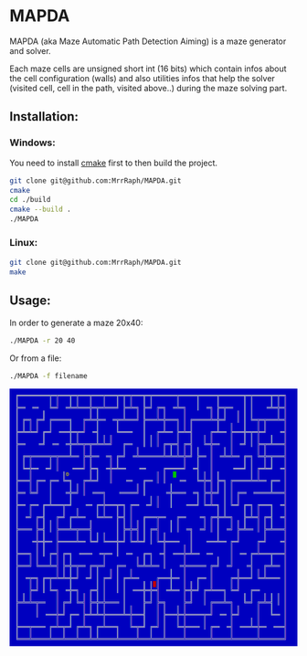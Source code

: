 # MAPDA 

MAPDA (aka Maze Automatic Path Detection Aiming) is a maze generator and solver.

Each maze cells are unsigned short int (16 bits) 
which contain infos about the cell configuration (walls) 
and also utilities infos that help the solver (visited cell, cell in the path, visited above..)
during the maze solving part.

## Installation:
### Windows:
You need to install [cmake](https://cmake.org/install/) first to then build the project.

```bash
git clone git@github.com:MrrRaph/MAPDA.git
cmake 
cd ./build
cmake --build .
./MAPDA
```

### Linux:
```bash
git clone git@github.com:MrrRaph/MAPDA.git
make
```

## Usage:
In order to generate a maze 20x40:
```bash
./MAPDA -r 20 40
```

Or from a file:
```bash
./MAPDA -f filename
```

![img.png](img.png)